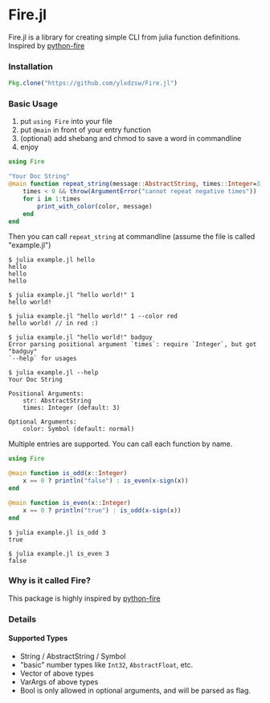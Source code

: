 Fire.jl
=======

Fire.jl is a library for creating simple CLI from julia function definitions. Inspired by [python-fire](https://github.com/google/python-fire)

### Installation

```julia
Pkg.clone("https://github.com/ylxdzsw/Fire.jl")
```

### Basic Usage

1. put `using Fire` into your file
2. put `@main` in front of your entry function
3. (optional) add shebang and chmod to save a word in commandline
4. enjoy

```julia
using Fire

"Your Doc String"
@main function repeat_string(message::AbstractString, times::Integer=3; color::Symbol=:normal)
    times < 0 && throw(ArgumentError("cannot repeat negative times"))
    for i in 1:times
        print_with_color(color, message)
    end
end
```

Then you can call `repeat_string` at commandline (assume the file is called "example.jl")

```
$ julia example.jl hello
hello
hello
hello

$ julia example.jl "hello world!" 1
hello world!

$ julia example.jl "hello world!" 1 --color red
hello world! // in red :)

$ julia example.jl "hello world!" badguy
Error parsing positional argument `times`: require `Integer`, but got "badguy"
`--help` for usages

$ julia example.jl --help
Your Doc String

Positional Arguments:
    str: AbstractString
    times: Integer (default: 3)

Optional Arguments:
    color: Symbol (default: normal)
```

Multiple entries are supported. You can call each function by name.

```julia
using Fire

@main function is_odd(x::Integer)
    x == 0 ? println("false") : is_even(x-sign(x))
end

@main function is_even(x::Integer)
    x == 0 ? println("true") : is_odd(x-sign(x))
end
```

```
$ julia example.jl is_odd 3
true

$ julia example.jl is_even 3
false
```

### Why is it called Fire?

This package is highly inspired by [python-fire](https://github.com/google/python-fire)

### Details

#### Supported Types

- String / AbstractString / Symbol
- "basic" number types like `Int32`, `AbstractFloat`, etc.
- Vector of above types
- VarArgs of above types
- Bool is only allowed in optional arguments, and will be parsed as flag.
